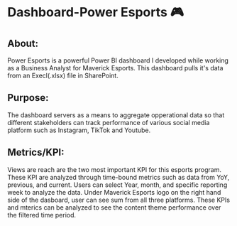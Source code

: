 # Dashboard-Power Esports 🎮

## About:
Power Esports is a powerful Power BI dashboard I developed while working as a Business Analyst for Maverick Esports. 
This dashboard pulls it's data from an Execl(.xlsx) file in SharePoint.

## Purpose:
The dashboard servers as a means to aggregate opperational data so that different stakeholders can track performance of various social media platform such as Instagram, TikTok and Youtube.

## Metrics/KPI:
Views are reach are the two most important KPI for this esports program. These KPI are analyzed through time-bound metrics such as data from YoY, previous, and current. Users can select Year, month, and specific reporting week to analyze the data. Under Maverick Esports logo on the right hand side of the dasboard, user can see sum from all three platforms. These KPIs and mterics can be analyzed to see the content theme performance over the filtered time period.
